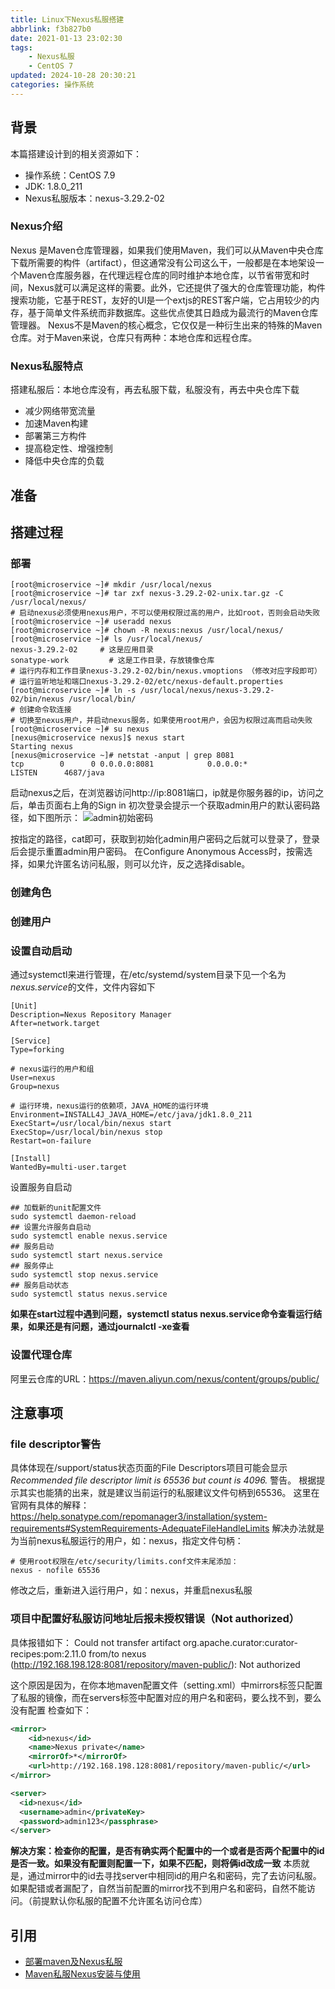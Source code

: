 ```yaml
---
title: Linux下Nexus私服搭建
abbrlink: f3b827b0
date: 2021-01-13 23:02:30
tags:
    - Nexus私服
    - CentOS 7
updated: 2024-10-28 20:30:21categories: 操作系统
---
```


## 背景
本篇搭建设计到的相关资源如下：
- 操作系统：CentOS 7.9
- JDK: 1.8.0_211
- Nexus私服版本：nexus-3.29.2-02

### Nexus介绍
Nexus 是Maven仓库管理器，如果我们使用Maven，我们可以从Maven中央仓库下载所需要的构件（artifact），但这通常没有公司这么干，一般都是在本地架设一个Maven仓库服务器，在代理远程仓库的同时维护本地仓库，以节省带宽和时间，Nexus就可以满足这样的需要。此外，它还提供了强大的仓库管理功能，构件搜索功能，它基于REST，友好的UI是一个extjs的REST客户端，它占用较少的内存，基于简单文件系统而非数据库。这些优点使其日趋成为最流行的Maven仓库管理器。
Nexus不是Maven的核心概念，它仅仅是一种衍生出来的特殊的Maven仓库。对于Maven来说，仓库只有两种：本地仓库和远程仓库。

### Nexus私服特点
搭建私服后：本地仓库没有，再去私服下载，私服没有，再去中央仓库下载
- 减少网络带宽流量
- 加速Maven构建
- 部署第三方构件
- 提高稳定性、增强控制
- 降低中央仓库的负载

<!-- more -->

## 准备
## 搭建过程
### 部署
```shell
[root@microservice ~]# mkdir /usr/local/nexus
[root@microservice ~]# tar zxf nexus-3.29.2-02-unix.tar.gz -C /usr/local/nexus/
# 启动nexus必须使用nexus用户，不可以使用权限过高的用户，比如root，否则会启动失败
[root@microservice ~]# useradd nexus
[root@microservice ~]# chown -R nexus:nexus /usr/local/nexus/
[root@microservice ~]# ls /usr/local/nexus/
nexus-3.29.2-02     # 这是应用目录
sonatype-work         # 这是工作目录，存放镜像仓库
# 运行内存和工作目录nexus-3.29.2-02/bin/nexus.vmoptions （修改对应字段即可）
# 运行监听地址和端口nexus-3.29.2-02/etc/nexus-default.properties
[root@microservice ~]# ln -s /usr/local/nexus/nexus-3.29.2-02/bin/nexus /usr/local/bin/
# 创建命令软连接
# 切换至nexus用户，并启动nexus服务，如果使用root用户，会因为权限过高而启动失败
[root@microservice ~]# su nexus
[nexus@microservice nexus]$ nexus start 
Starting nexus
[nexus@microservice ~]# netstat -anput | grep 8081
tcp        0      0 0.0.0.0:8081            0.0.0.0:*               LISTEN      4687/java 
```

启动nexus之后，在浏览器访问http://ip:8081端口，ip就是你服务器的ip，访问之后，单击页面右上角的Sign in
初次登录会提示一个获取admin用户的默认密码路径，如下图所示：
![admin初始密码](f3b827b0/03c5869d4ef5c4b3ee329ea106999903.png)

按指定的路径，cat即可，获取到初始化admin用户密码之后就可以登录了，登录后会提示重置admin用户密码。
在Configure Anonymous Access时，按需选择，如果允许匿名访问私服，则可以允许，反之选择disable。

### 创建角色
### 创建用户

### 设置自动启动
通过systemctl来进行管理，在/etc/systemd/system目录下见一个名为*nexus.service*的文件，文件内容如下
```shell
[Unit]
Description=Nexus Repository Manager
After=network.target

[Service]
Type=forking

# nexus运行的用户和组
User=nexus
Group=nexus

# 运行环境，nexus运行的依赖项，JAVA_HOME的运行环境
Environment=INSTALL4J_JAVA_HOME=/etc/java/jdk1.8.0_211
ExecStart=/usr/local/bin/nexus start
ExecStop=/usr/local/bin/nexus stop 
Restart=on-failure

[Install]
WantedBy=multi-user.target
```

设置服务自启动
```shell
## 加载新的unit配置文件
sudo systemctl daemon-reload
## 设置允许服务自启动
sudo systemctl enable nexus.service
## 服务启动
sudo systemctl start nexus.service
## 服务停止
sudo systemctl stop nexus.service
## 服务启动状态
sudo systemctl status nexus.service
```

**如果在start过程中遇到问题，systemctl status nexus.service命令查看运行结果，如果还是有问题，通过journalctl -xe查看**

### 设置代理仓库
阿里云仓库的URL：https://maven.aliyun.com/nexus/content/groups/public/

## 注意事项
###  file descriptor警告
具体体现在/support/status状态页面的File Descriptors项目可能会显示 *Recommended file descriptor limit is 65536 but count is 4096.* 警告。
根据提示其实也能猜的出来，就是建议当前运行的私服建议文件句柄到65536。
这里在官网有具体的解释：https://help.sonatype.com/repomanager3/installation/system-requirements#SystemRequirements-AdequateFileHandleLimits
解决办法就是为当前nexus私服运行的用户，如：nexus，指定文件句柄：
```shell
# 使用root权限在/etc/security/limits.conf文件末尾添加：
nexus - nofile 65536
```

修改之后，重新进入运行用户，如：nexus，并重启nexus私服

### 项目中配置好私服访问地址后报未授权错误（Not authorized） 
具体报错如下：
Could not transfer artifact org.apache.curator:curator-recipes:pom:2.11.0 from/to nexus
(http://192.168.198.128:8081/repository/maven-public/): Not authorized

这个原因是因为，在你本地maven配置文件（setting.xml）中mirrors标签只配置了私服的镜像，而在servers标签中配置对应的用户名和密码，要么找不到，要么没有配置
检查如下：
```xml
<mirror>
    <id>nexus</id>
    <name>Nexus private</name>
    <mirrorOf>*</mirrorOf>
    <url>http://192.168.198.128:8081/repository/maven-public/</url>
</mirror>
```

```xml
<server>
  <id>nexus</id>
  <username>admin</privateKey>
  <password>admin123</passphrase>
</server>
```

**解决方案：检查你的配置，是否有确实两个配置中的一个或者是否两个配置中的id是否一致。如果没有配置则配置一下，如果不匹配，则将俩id改成一致**
本质就是，通过mirror中的id去寻找server中相同id的用户名和密码，完了去访问私服。
如果配错或者漏配了，自然当前配置的mirror找不到用户名和密码，自然不能访问。（前提默认你私服的配置不允许匿名访问仓库）



## 引用
- [部署maven及Nexus私服](https://blog.51cto.com/14227204/2492248)
- [Maven私服Nexus安装与使用](https://www.jianshu.com/p/88fbca59b963)


